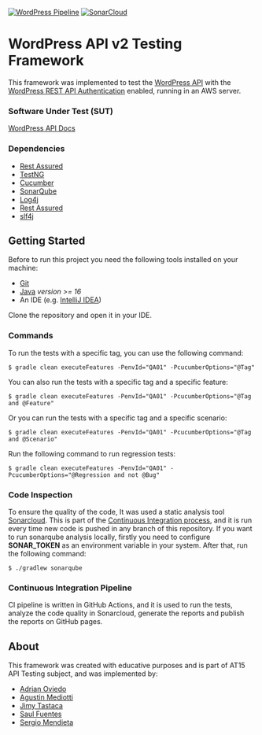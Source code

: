 [![WordPress Pipeline](https://github.com/AT15-TestNG/WordPress-API/actions/workflows/github-actions-pipeline.yml/badge.svg)](https://github.com/AT15-TestNG/WordPress-API/actions/workflows/github-actions-pipeline.yml)
[![SonarCloud](https://sonarcloud.io/images/project_badges/sonarcloud-black.svg)](https://sonarcloud.io/summary/new_code?id=wordpress-testng)
# WordPress API v2 Testing Framework

This framework was implemented to test the [WordPress API](http://18.208.160.75/) with the [
WordPress REST API Authentication](https://developer.wordpress.org/rest-api/using-the-rest-api/authentication/) enabled, running in an AWS server.


### Software Under Test (SUT)

[WordPress API Docs](https://developer.wordpress.org/rest-api/reference/)

### Dependencies

* [Rest Assured](https://rest-assured.io/)
* [TestNG](https://testng.org/)
* [Cucumber](https://cucumber.io/)
* [SonarQube](https://www.sonarqube.org/)
* [Log4j](https://logging.apache.org/log4j/)
* [Rest Assured](https://rest-assured.io/)
* [slf4j](https://www.slf4j.org/)

## Getting Started

Before to run this project you need the following tools installed on your machine:
* [Git](https://git-scm.com/)
* [Java](https://www.java.com/) _version >= 16_
* An IDE (e.g. [IntelliJ IDEA](https://www.jetbrains.com/idea/))

Clone the repository and open it in your IDE.

### Commands

To run the tests with a specific tag, you can use the following command:
```
$ gradle clean executeFeatures -PenvId="QA01" -PcucumberOptions="@Tag"
```

You can also run the tests with a specific tag and a specific feature:
```
$ gradle clean executeFeatures -PenvId="QA01" -PcucumberOptions="@Tag and @Feature"
```

Or you can run the tests with a specific tag and a specific scenario:
```
$ gradle clean executeFeatures -PenvId="QA01" -PcucumberOptions="@Tag and @Scenario"
```


Run the following command to run regression tests:
```
$ gradle clean executeFeatures -PenvId="QA01" -PcucumberOptions="@Regression and not @Bug"
```


### Code Inspection
To ensure the quality of the code, It was used a static analysis tool [Sonarcloud](https://sonarcloud.io/code-quality).
This is part of the [Continuous Integration process](https://en.wikipedia.org/wiki/Continuous_integration), and it is 
run every time new code is pushed in any branch of this
repository.
If you want to run sonarqube analysis locally, firstly you need to configure **SONAR_TOKEN** as an environment variable
in your system. After that, run the following command:
```
$ ./gradlew sonarqube
```

### Continuous Integration Pipeline
CI pipeline is written in GitHub Actions, and it is used to run the tests, analyze the code quality in Sonarcloud, 
generate the reports and publish the reports on GitHub pages.

## About
This framework was created with educative purposes and is part of AT15 API Testing subject, and was implemented by:
* [Adrian Oviedo](adrian.oviedo@fundacion-jala.org)
* [Agustin Mediotti](agustin.mediotti@fundacion-jala.org)
* [Jimy Tastaca](jimy.tastaca@fundacion-jala.org)
* [Saul Fuentes](saul.fuentes@fundacion-jala.org)
* [Sergio Mendieta](sergio.mendieta@fundacion-jala.org)
